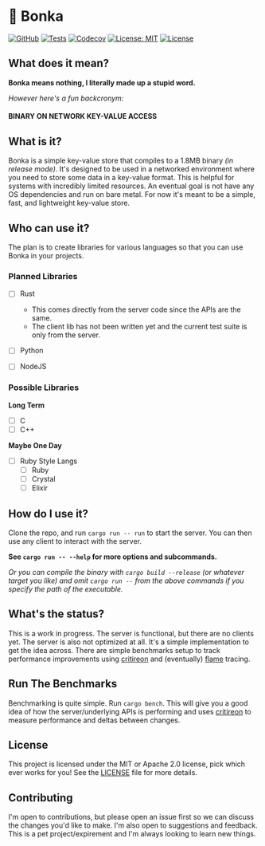 # 📓 Bonka

[![GitHub](https://img.shields.io/badge/github-bonka-8da0cb?logo=GitHub)](https://github.com/SeedyROM/bonka)
[![Tests](https://github.com/SeedyROM/bonka/actions/workflows/rust.yml/badge.svg)](https://github.com/SeedyROM/bonka/actions)
[![Codecov](https://codecov.io/gh/SeedyROM/bonka/graph/badge.svg?token=jCYRVFKoQQ)](https://codecov.io/gh/SeedyROM/bonka)
[![License: MIT](https://img.shields.io/badge/license-MIT-yellow.svg)](https://opensource.org/licenses/MIT)
[![License](https://img.shields.io/badge/license-Apache_2.0-blue.svg)](https://opensource.org/licenses/Apache-2.0)

## What does it mean?

**Bonka means nothing, I literally made up a stupid word.**

*However here's a fun backcronym:*

#### BINARY ON NETWORK KEY-VALUE ACCESS

## What is it?

Bonka is a simple key-value store that compiles to a 1.8MB binary *(in release mode)*. It's designed to be used in a networked environment where you need to store some data in a key-value format. This is helpful for systems with incredibly limited resources. An eventual goal is not have any OS dependencies and run on bare metal. For now it's meant to be a simple, fast, and lightweight key-value store.


## Who can use it?

The plan is to create libraries for various languages so that you can use Bonka in your projects.

### Planned Libraries

- [ ] Rust
    - This comes directly from the server code since the APIs are the same.
    - The client lib has not been written yet and the current test suite is only from the server.
- [ ] Python
- [ ] NodeJS


### Possible Libraries

**Long Term**
- [ ] C
- [ ] C++

**Maybe One Day**
- [ ] Ruby Style Langs
    - [ ] Ruby
    - [ ] Crystal
    - [ ] Elixir

## How do I use it?

Clone the repo, and run `cargo run -- run` to start the server. You can then use any client to interact with the server.

**See `cargo run -- --help` for more options and subcommands.**

*Or you can compile the binary with `cargo build --release` (or whatever target you like) and omit `cargo run --` from the above commands if you specify the path of the executable.*

## What's the status?

This is a work in progress. The server is functional, but there are no clients yet. The server is also not optimized at all. It's a simple implementation to get the idea across. There are simple benchmarks setup to track performance improvements using [critireon](https://docs.rs/criterion/latest/criterion/) and (eventually) [flame](https://docs.rs/flame/latest/flame/) tracing.

## Run The Benchmarks

Benchmarking is quite simple. Run `cargo bench`. This will give you a good idea of how the server/underlying APIs is performing and uses [critireon](https://docs.rs/criterion/latest/criterion/) to measure performance and deltas between changes.

## License

This project is licensed under the MIT or Apache 2.0 license, pick which ever works for you! See the [LICENSE](LICENSE) file for more details.

## Contributing

I'm open to contributions, but please open an issue first so we can discuss the changes you'd like to make. I'm also open to suggestions and feedback. This is a pet project/expirement and I'm always looking to learn new things.